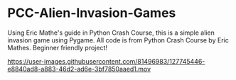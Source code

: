 # PCC-Alien-Invasion-Games
Using Eric Mathe's guide in Python Crash Course, this is a simple alien invasion game using Pygame. 
All code is from Python Crash Course by Eric Mathes. Beginner friendly project!


https://user-images.githubusercontent.com/81496983/127745446-e8840ad8-a883-46d2-ad6e-3bf7850aaed1.mov

